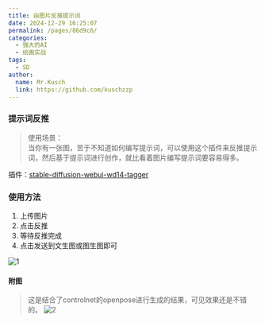 ```yaml
---
title: 由图片反推提示词
date: 2024-12-29 16:25:07
permalink: /pages/86d9c6/
categories:
  - 强大的AI
  - 绘画实战
tags:
  - SD
author:
  name: Mr.Kusch
  link: https://github.com/kuschzzp
---
```


### 提示词反推

> 使用场景：  
> 当你有一张图，苦于不知道如何编写提示词，可以使用这个插件来反推提示词，然后基于提示词进行创作，就比看着图片编写提示词要容易得多。

插件：[stable-diffusion-webui-wd14-tagger](https://gitproxy.click/https://github.com/67372a/stable-diffusion-webui-wd14-tagger.git)

### 使用方法

1. 上传图片
2. 点击反推
3. 等待反推完成
4. 点击发送到文生图或图生图即可

![1](https://img.superkusch.fun/docs/202412291627497.png)

#### 附图

> 这是结合了controlnet的openpose进行生成的结果，可见效果还是不错的。
![2](https://img.superkusch.fun/docs/00074-1582042348.png)